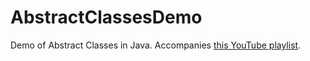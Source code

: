 # AbstractClassesDemo

Demo of Abstract Classes in Java. Accompanies [this YouTube playlist](https://www.youtube.com/playlist?list=PLcX2EvXsTovKky_gWeVu0FL9HzYUAY4oi).
